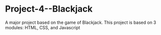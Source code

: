 # Project-4--Blackjack
 A major project based on the game of Blackjack. This project is based on 3 modules: HTML, CSS, and Javascript
